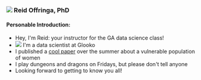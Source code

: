 ### ![](https://ga-dash.s3.amazonaws.com/production/assets/logo-9f88ae6c9c3871690e33280fcf557f33.png) Reid Offringa, PhD

#### Personable Introduction:

+ Hey, I'm Reid: your instructor for the GA data science class!
+ ![](https://www.glooko.com/wp-content/uploads/logo-web.png) I'm a data scientist at Glooko
+ I published a [cool paper](http://link.springer.com/article/10.1007%2Fs10508-016-0824-1) over the summer about a vulnerable population of women
+ I play dungeons and dragons on Fridays, but please don't tell anyone
+ Looking forward to getting to know you all!